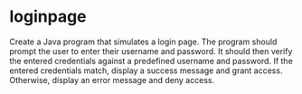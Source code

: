 # loginpage
Create a Java program that simulates a  login page. The program  should prompt the user to enter their username and password. It should then verify the  entered credentials against a predefined username and password. If the entered  credentials match, display a success message and grant access. Otherwise, display an  error message and deny access.
